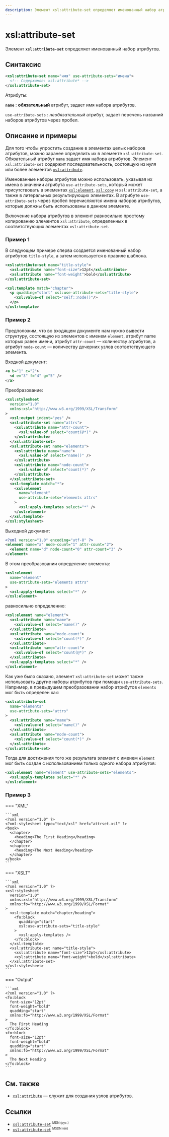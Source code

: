 ```yaml
---
description: Элемент xsl:attribute-set определяет именованный набор атрибутов
---
```


# xsl:attribute-set

Элемент **`xsl:attribute-set`** определяет именованный набор атрибутов.

## Синтаксис

```xml
<xsl:attribute-set name="имя" use-attribute-sets="имена">
  <!-- Содержимое: xsl:attribute* -->
</xsl:attribute-set>
```

Атрибуты:

**`name`**
: **обязательный** атрибут, задает имя набора атрибутов.

`use-attribute-sets`
: _необязательный_ атрибут, задает перечень названий наборов атрибутов через пробел.

## Описание и примеры

Для того чтобы упростить создание в элементах целых наборов атрибутов, можно заранее определить их в элементе `xsl:attribute-set`. Обязательный атрибут `name` задает имя набора атрибутов. Элемент `xsl:attribute-set` содержит последовательность, состоящую из нуля или более элементов [`xsl:attribute`](xsl-attribute.md).

Именованные наборы атрибутов можно использовать, указывая их имена в значении атрибута `use-attribute-sets`, который может присутствовать в элементах [`xsl:element`](xsl-element.md), [`xsl:copy`](xsl-copy.md) и `xsl:attribute-set`, а также в литеральных результирующих элементах. В атрибуте `use-attribute-sets` через пробел перечисляются имена наборов атрибутов, которые должны быть использованы в данном элементе.

Включение набора атрибутов в элемент равносильно простому копированию элементов `xsl:attribute`, определенных в соответствующих элементах `xsl:attribute-set`.

### Пример 1

В следующем примере сперва создается именованный набор атрибутов `title-style`, а затем используется в правиле шаблона.

```xml
<xsl:attribute-set name="title-style">
  <xsl:attribute name="font-size">12pt</xsl:attribute>
  <xsl:attribute name="font-weight">bold</xsl:attribute>
</xsl:attribute-set>

<xsl:template match="chapter">
  <p quadding="start" xsl:use-attribute-sets="title-style">
    <xsl:value-of select="self::node()"/>
  </p>
</xsl:template>
```

### Пример 2

Предположим, что во входящем документе нам нужно вывести структуру, состоящую из элементов с именем `element`, атрибут name которых равен имени, атрибут `attr-count` — количеству атрибутов, а атрибут `node-count` — количеству дочерних узлов соответствующего элемента.

Входной документ:

```xml
<a b="1" c="2">
  <d e="3" f="4" g="5" />
</a>
```

Преобразование:

```xml
<xsl:stylesheet
  version="1.0"
  xmlns:xsl="http://www.w3.org/1999/XSL/Transform"
>
  <xsl:output indent="yes" />
  <xsl:attribute-set name="attrs">
    <xsl:attribute name="attr-count">
      <xsl:value-of select="count(@*)" />
    </xsl:attribute>
  </xsl:attribute-set>
  <xsl:attribute-set name="elements">
    <xsl:attribute name="name">
      <xsl:value-of select="name()" />
    </xsl:attribute>
    <xsl:attribute name="node-count">
      <xsl:value-of select="count(*)" />
    </xsl:attribute>
  </xsl:attribute-set>
  <xsl:template match="*">
    <xsl:element
      name="element"
      use-attribute-sets="elements attrs"
    >
      <xsl:apply-templates select="*" />
    </xsl:element>
  </xsl:template>
</xsl:stylesheet>
```

Выходной документ:

```xml
<?xml version="1.0" encoding="utf-8" ?>
<element name="a" node-count="1" attr-count="2">
  <element name="d" node-count="0" attr-count="3" />
</element>
```

В этом преобразовании определение элемента:

```xml
<xsl:element
  name="element"
  use-attribute-sets="elements attrs"
>
  <xsl:apply-templates select="*" />
</xsl:element>
```

равносильно определению:

```xml
<xsl:element name="element">
  <xsl:attribute name="name">
    <xsl:value-of select="name()" />
  </xsl:attribute>
  <xsl:attribute name="node-count">
    <xsl:value-of select="count(*)" />
  </xsl:attribute>
  <xsl:attribute name="attr-count">
    <xsl:value-of select="count(@*)" />
  </xsl:attribute>
  <xsl:apply-templates select="*" />
</xsl:element>
```

Как уже было сказано, элемент `xsl:attribute-set` может также использовать другие наборы атрибутов при помощи `use-attribute-sets`. Например, в предыдущем преобразовании набор атрибутов `elements` мог быть определен как:

```xml
<xsl:attribute-set
  name="elements"
  use-attribute-sets="attrs"
>
  <xsl:attribute name="name">
    <xsl:value-of select="name()" />
  </xsl:attribute>
  <xsl:attribute name="node-count">
    <xsl:value-of select="count(*)" />
  </xsl:attribute>
</xsl:attribute-set>
```

Тогда для достижения того же результата элемент с именем `element` мог быть создан с использованием только одного набора атрибутов:

```xml
<xsl:element name="element" use-attribute-sets="elements">
  <xsl:apply-templates select="*" />
</xsl:element>
```

### Пример 3

=== "XML"

    ```xml
    <?xml version="1.0" ?>
    <?xml-stylesheet type="text/xsl" href="attrset.xsl" ?>
    <book>
      <chapter>
        <heading>The First Heading</heading>
      </chapter>
      <chapter>
        <heading>The Next Heading</heading>
      </chapter>
    </book>
    ```

=== "XSLT"

    ```xml
    <?xml version="1.0" ?>
    <xsl:stylesheet
      version="1.0"
      xmlns:xsl="http://www.w3.org/1999/XSL/Transform"
      xmlns:fo="http://www.w3.org/1999/XSL/Format"
    >
      <xsl:template match="chapter/heading">
        <fo:block
          quadding="start"
          xsl:use-attribute-sets="title-style"
        >
          <xsl:apply-templates />
        </fo:block>
      </xsl:template>
      <xsl:attribute-set name="title-style">
        <xsl:attribute name="font-size">12pt</xsl:attribute>
        <xsl:attribute name="font-weight">bold</xsl:attribute>
      </xsl:attribute-set>
    </xsl:stylesheet>
    ```

=== "Output"

    ```xml
    <?xml version="1.0" ?>
    <fo:block
      font-size="12pt"
      font-weight="bold"
      quadding="start"
      xmlns:fo="http://www.w3.org/1999/XSL/Format"
    >
      The First Heading
    </fo:block>
    <fo:block
      font-size="12pt"
      font-weight="bold"
      quadding="start"
      xmlns:fo="http://www.w3.org/1999/XSL/Format"
    >
      The Next Heading
    </fo:block>
    ```

## См. также

- [`xsl:attribute`](xsl-attribute.md) — служит для создания узлов атрибутов.

## Ссылки

- [`xsl:attribute-set`](https://developer.mozilla.org/en/XSLT/attribute-set) <sup><small>MDN (рус.)</small></sup>
- [`xsl:attribute-set`](https://msdn.microsoft.com/en-us/library/ms256163.aspx) <sup><small>MSDN (en)</small></sup>
